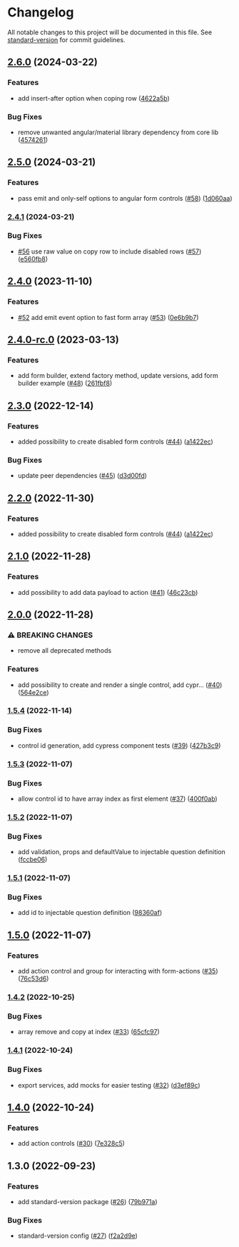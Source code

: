 # Changelog

All notable changes to this project will be documented in this file. See [standard-version](https://github.com/conventional-changelog/standard-version) for commit guidelines.

## [2.6.0](https://github.com/Micky002/angular-fast-forms/compare/v2.5.0...v2.6.0) (2024-03-22)


### Features

* add insert-after option when coping row ([4622a5b](https://github.com/Micky002/angular-fast-forms/commit/4622a5be246c0bbe827c1f71fe2306b5a5f59c01))


### Bug Fixes

* remove unwanted angular/material library dependency from core lib ([4574261](https://github.com/Micky002/angular-fast-forms/commit/457426142cfea0c527e8ece5a10bcc19aa81169d))

## [2.5.0](https://github.com/Micky002/angular-fast-forms/compare/v2.4.1...v2.5.0) (2024-03-21)


### Features

* pass emit and only-self options to angular form controls ([#58](https://github.com/Micky002/angular-fast-forms/issues/58)) ([1d060aa](https://github.com/Micky002/angular-fast-forms/commit/1d060aa5e74a0a8258c38c6255968b6b12cb4e04))

### [2.4.1](https://github.com/Micky002/angular-fast-forms/compare/v2.4.0...v2.4.1) (2024-03-21)


### Bug Fixes

* [#56](https://github.com/Micky002/angular-fast-forms/issues/56) use raw value on copy row to include disabled rows ([#57](https://github.com/Micky002/angular-fast-forms/issues/57)) ([e560fb8](https://github.com/Micky002/angular-fast-forms/commit/e560fb8fcd96cf9063f0da8f42879fc6e9eebbf8))

## [2.4.0](https://github.com/Micky002/angular-fast-forms/compare/v2.4.0-rc.0...v2.4.0) (2023-11-10)


### Features

* [#52](https://github.com/Micky002/angular-fast-forms/issues/52) add emit event option to fast form array ([#53](https://github.com/Micky002/angular-fast-forms/issues/53)) ([0e6b9b7](https://github.com/Micky002/angular-fast-forms/commit/0e6b9b718a09de98dc25414c19fb8f15a24df603))

## [2.4.0-rc.0](https://github.com/Micky002/angular-fast-forms/compare/v2.3.0...v2.4.0-rc.0) (2023-03-13)


### Features

* add form builder, extend factory method, update versions, add form builder example ([#48](https://github.com/Micky002/angular-fast-forms/issues/48)) ([261fbf8](https://github.com/Micky002/angular-fast-forms/commit/261fbf82db4411e98ad047f9cee93ef41d90809d))

## [2.3.0](https://github.com/Micky002/angular-fast-forms/compare/v2.1.0...v2.3.0) (2022-12-14)


### Features

* added possibility to create disabled form controls ([#44](https://github.com/Micky002/angular-fast-forms/issues/44)) ([a1422ec](https://github.com/Micky002/angular-fast-forms/commit/a1422ec928c259149eb36bebc7d01a1e9a6e014b))


### Bug Fixes

* update peer dependencies ([#45](https://github.com/Micky002/angular-fast-forms/issues/45)) ([d3d00fd](https://github.com/Micky002/angular-fast-forms/commit/d3d00fd6102b0694b964ae65a5e2c6062cacfff0))

## [2.2.0](https://github.com/Micky002/angular-fast-forms/compare/v2.1.0...v2.2.0) (2022-11-30)


### Features

* added possibility to create disabled form controls ([#44](https://github.com/Micky002/angular-fast-forms/issues/44)) ([a1422ec](https://github.com/Micky002/angular-fast-forms/commit/a1422ec928c259149eb36bebc7d01a1e9a6e014b))

## [2.1.0](https://github.com/Micky002/angular-fast-forms/compare/v2.0.0...v2.1.0) (2022-11-28)


### Features

* add possibility to add data payload to action ([#41](https://github.com/Micky002/angular-fast-forms/issues/41)) ([46c23cb](https://github.com/Micky002/angular-fast-forms/commit/46c23cbe616b79ec60dd874b341ae8338d4f68fd))

## [2.0.0](https://github.com/Micky002/angular-fast-forms/compare/v1.5.4...v2.0.0) (2022-11-28)


### ⚠ BREAKING CHANGES

* remove all deprecated methods

### Features

* add possibility to create and render a single control, add cypr… ([#40](https://github.com/Micky002/angular-fast-forms/issues/40)) ([564e2ce](https://github.com/Micky002/angular-fast-forms/commit/564e2ce65e69f14a50c2931654140938e883e538))

### [1.5.4](https://github.com/Micky002/angular-fast-forms/compare/v1.5.3...v1.5.4) (2022-11-14)


### Bug Fixes

* control id generation, add cypress component tests ([#39](https://github.com/Micky002/angular-fast-forms/issues/39)) ([427b3c9](https://github.com/Micky002/angular-fast-forms/commit/427b3c9d11b45edaf0793ad65fc31078cf051b49))

### [1.5.3](https://github.com/Micky002/angular-fast-forms/compare/v1.5.2...v1.5.3) (2022-11-07)


### Bug Fixes

* allow control id to have array index as first element ([#37](https://github.com/Micky002/angular-fast-forms/issues/37)) ([400f0ab](https://github.com/Micky002/angular-fast-forms/commit/400f0ab5636314e481e2322c616d477235dfb381))

### [1.5.2](https://github.com/Micky002/angular-fast-forms/compare/v1.5.1...v1.5.2) (2022-11-07)


### Bug Fixes

* add validation, props and defaultValue to injectable question definition ([fccbe06](https://github.com/Micky002/angular-fast-forms/commit/fccbe0643a46580f1c8b546b0de2c63371716c12))

### [1.5.1](https://github.com/Micky002/angular-fast-forms/compare/v1.5.0...v1.5.1) (2022-11-07)


### Bug Fixes

* add id to injectable question definition ([98360af](https://github.com/Micky002/angular-fast-forms/commit/98360afdb40a58c9f313edc982d47597ab48e0d0))

## [1.5.0](https://github.com/Micky002/angular-fast-forms/compare/v1.4.2...v1.5.0) (2022-11-07)


### Features

* add action control and group for interacting with form-actions ([#35](https://github.com/Micky002/angular-fast-forms/issues/35)) ([76c53d6](https://github.com/Micky002/angular-fast-forms/commit/76c53d633432ff915cc6b732c5e32f34b7fb7b0e))

### [1.4.2](https://github.com/Micky002/angular-fast-forms/compare/v1.4.1...v1.4.2) (2022-10-25)


### Bug Fixes

* array remove and copy at index ([#33](https://github.com/Micky002/angular-fast-forms/issues/33)) ([65cfc97](https://github.com/Micky002/angular-fast-forms/commit/65cfc97a3ab5d4103b44d842967f6d051ac54c96))

### [1.4.1](https://github.com/Micky002/angular-fast-forms/compare/v1.4.0...v1.4.1) (2022-10-24)


### Bug Fixes

* export services, add mocks for easier testing ([#32](https://github.com/Micky002/angular-fast-forms/issues/32)) ([d3ef89c](https://github.com/Micky002/angular-fast-forms/commit/d3ef89c4d7b3ba78a3748c62919b0c2b836a0cb6))

## [1.4.0](https://github.com/Micky002/angular-fast-forms/compare/v1.3.0...v1.4.0) (2022-10-24)


### Features

* add action controls ([#30](https://github.com/Micky002/angular-fast-forms/issues/30)) ([7e328c5](https://github.com/Micky002/angular-fast-forms/commit/7e328c5f430d1b2973107db261b95e834c5330ae))

## 1.3.0 (2022-09-23)


### Features

* add standard-version package ([#26](https://github.com/Micky002/angular-fast-forms/issues/26)) ([79b971a](https://github.com/Micky002/angular-fast-forms/commit/79b971ad0f00194421cee8fe79a94a2fbefd10e4))


### Bug Fixes

* standard-version config ([#27](https://github.com/Micky002/angular-fast-forms/issues/27)) ([f2a2d9e](https://github.com/Micky002/angular-fast-forms/commit/f2a2d9ee9e5721dd661fa67add0d00bf217a4439))
